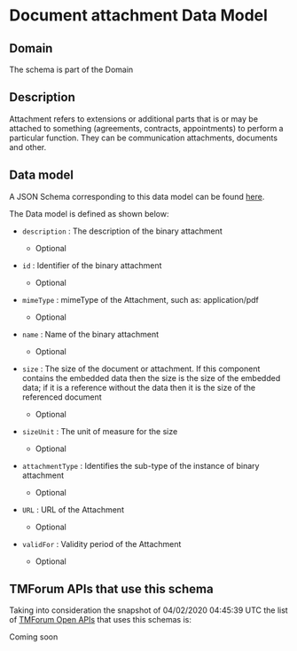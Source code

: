 # Document attachment Data Model

## Domain

The  schema is part of the  Domain

## Description

Attachment refers to extensions or additional parts that is or may be attached to something (agreements, contracts, appointments) to perform a particular function. They can be communication attachments, documents and other.

## Data model

A JSON Schema corresponding to this data model can be found
[here](https://github.com/tmforum-rand/schemas/blob/candidates/Common/DocumentAttachment.schema.json).

The Data model is defined as shown below:
- `description` : The description of the binary attachment

  - Optional

- `id` : Identifier of the binary attachment

  - Optional

- `mimeType` : mimeType of the Attachment, such as: application/pdf

  - Optional

- `name` : Name of the binary attachment

  - Optional

- `size` : The size of the document or attachment. If this component contains the embedded data then the size is the size of the embedded data; if it is a reference without the data then it is the size of the referenced document

  - Optional

- `sizeUnit` : The unit of measure for the size

  - Optional

- `attachmentType` : Identifies the sub-type of the instance of binary attachment

  - Optional

- `URL` : URL of the Attachment

  - Optional

- `validFor` : Validity period of the Attachment

  - Optional





## TMForum APIs that use this schema

Taking into consideration the snapshot of 04/02/2020 04:45:39 UTC the list of [TMForum Open APIs](https://www.tmforum.org/open-apis/) that uses this schemas is:

Coming soon